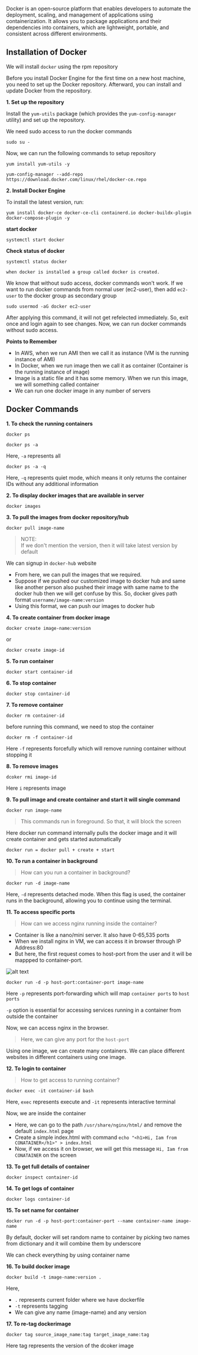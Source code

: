 Docker is an open-source platform that enables developers to automate the deployment, scaling, and management of applications using containerization. It allows you to package applications and their dependencies into containers, which are lightweight, portable, and consistent across different environments.

## Installation of Docker

We will install `docker` using the rpm repository

Before you install Docker Engine for the first time on a new host machine, you need to set up the Docker repository. Afterward, you can install and update Docker from the repository.

**1. Set up the repository** 

Install the `yum-utils` package (which provides the `yum-config-manager` utility) and set up the repository.

We need sudo access to run the docker commands
```
sudo su -
```
Now, we can run the following commands to setup repository
```
yum install yum-utils -y 
```
```
yum-config-manager --add-repo https://download.docker.com/linux/rhel/docker-ce.repo
```

**2. Install Docker Engine**

To install the latest version, run:
```
yum install docker-ce docker-ce-cli containerd.io docker-buildx-plugin docker-compose-plugin -y
```

**start docker**
```
systemctl start docker
```

**Check status of docker**
```
systemctl status docker
```
`when docker is installed a group called docker is created.`

 We know that without sudo access, docker commands won't work. If we want to run docker commands from normal user (ec2-user), then add `ec2-user` to the docker group as secondary group

```
sudo usermod -aG docker ec2-user
```
After applying this command, it will not get refelected immediately. So, exit once and login again to see changes. Now, we can run docker commands without sudo access.

**Points to Remember**

* In AWS, when we run AMI then we call it as instance (VM is the running instance of AMI)
* In Docker, when we run image then we call it as container (Container is the running instance of image)
* Image is a static file and it has some memory. When we run this image, we will something called container 
* We can run one docker image in any number of servers

## Docker Commands

**1. To check the running containers**  
```
docker ps
```
```
docker ps -a
```
Here, `-a` represents all
```
docker ps -a -q
```
Here, `-q` represents quiet mode, which means it only returns the container IDs without any additional information

**2. To display docker images that are available in server**
```
docker images
```
**3. To pull the images from docker repository/hub**
```
docker pull image-name
```
> NOTE: <br>
If we don't mention the version, then it will take latest version by default

We can signup in `docker-hub` website
* From here, we can pull the images that we required.
* Suppose if we pushed our customized image to docker hub and same like another person also pushed their image with same name to the docker hub then we will get confuse by this. So, docker gives path format `username/image-name:version`  
* Using this format, we can push our images to docker hub

**4. To create container from docker image**
```
docker create image-name:version
```
or
```
docker create image-id
```
**5. To run container**
```
docker start container-id
```
**6. To stop container**
```
docker stop container-id
```
**7. To remove container**
```
docker rm container-id
```
before running this command, we need to stop the container
```
docker rm -f container-id
```
Here `-f` represents forcefully which will remove running container without stopping it

**8. To remove images**
```
dcoker rmi image-id
```
Here `i` represents image

**9. To pull image and create container and start it will single command**
```
docker run image-name
```
> This commands run in foreground. So that, it will block the screen

Here docker run command internally pulls the docker image and it will create container and gets started automatically

`docker run = docker pull + create + start`

**10. To run a container in background**
> How can you run a container in background?

```
docker run -d image-name
```
Here, `-d` represents detached mode. When this flag is used, the container runs in the background, allowing you to continue using the terminal.
 
**11. To access specific ports**
> How can we access nginx running inside the container?

* Container is like a nano/mini server. It also have 0-65,535 ports
* When we install nginx in VM, we can access it in browser through IP Address:80
* But here, the first request comes to host-port from the user and it will be mappped to container-port.

![alt text](images/port-forwarding.jpg)

```
docker run -d -p host-port:container-port image-name
```
Here `-p` represents port-forwarding which will map `container ports` to `host ports`

`-p` option is essential for accessing services running in a container from outside the container

Now, we can access nginx in the browser.

> Here, we can give any port for the `host-port`

Using one image, we can create many containers. We can place different websites in different containers using one image.

**12. To login to container**
> How to get access to running container?

```
docker exec -it container-id bash
```
Here, `exec` represents execute and `-it` represents interactive terminal 

Now, we are inside the container

* Here, we can go to the path `/usr/share/nginx/html/` and remove the default `index.html` page 
* Create a simple index.html with command `echo "<h1>Hi, Iam from CONATAINER</h1>" > index.html`
* Now, if we access it on browser, we will get this message `Hi, Iam from CONATAINER` on the screen

**13. To get full details of container**
```
docker inspect container-id
```

**14. To get logs of container**
```
docker logs container-id
```

**15. To set name for container**
```
docker run -d -p host-port:container-port --name container-name image-name
```
By default, docker will set random name to container by picking two names from dictionary and it will combine them by underscore

We can check everything by using container name

**16. To build docker image**
```
docker build -t image-name:version .
```
Here, 
* `.` represents current folder where we have dockerfile
* `-t` represents tagging
* We can give any name (image-name) and any version

**17. To re-tag dockerimage**
```
docker tag source_image_name:tag target_image_name:tag
```
Here tag represents the version of the dcoker image


